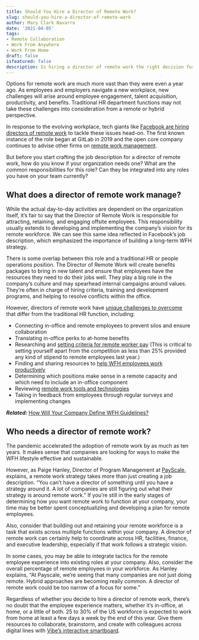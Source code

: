 ```yaml
---
title: Should You Hire a Director of Remote Work?
slug: should-you-hire-a-director-of-remote-work
author: Mary Clark Navarro
date: '2021-04-05'
tags:
- Remote Collaboration
- Work From Anywhere
- Work From Home
draft: false
isfeatured: false
description: Is hiring a director of remote work the right decision for your company? That all depends.
---
```


Options for remote work are much more vast than they were even a year ago. As employees and employers navigate a new workplace, new challenges will arise around employee engagement, talent acquisition, productivity, and benefits. Traditional HR department functions may not take these challenges into consideration from a remote or hybrid perspective.

In response to the evolving workplace, tech giants like [Facebook are hiring directors of remote work](https://www.fastcompany.com/90573992/more-companies-are-hiring-a-director-of-remote-work) to tackle these issues head-on. The first known instance of the role began at GitLab in 2019 and the open core company continues to advise other firms on [remote work management](https://about.gitlab.com/company/culture/all-remote/being-a-great-remote-manager/).

But before you start crafting the job description for a director of remote work, how do you know if your organization needs one? What are the common responsibilities for this role? Can they be integrated into any roles you have on your team currently? 

## What does a director of remote work manage?

While the actual day-to-day activities are dependent on the organization itself, it’s fair to say that the Director of Remote Work is responsible for attracting, retaining, and engaging offsite employees. This responsibility usually extends to developing and implementing the company’s vision for its remote workforce. We can see this same idea reflected in Facebook’s job description, which emphasized the importance of building a long-term WFH strategy.

There is some overlap between this role and a traditional HR or people operations position. The Director of Remote Work will create benefits packages to bring in new talent and ensure that employees have the resources they need to do their jobs well. They play a big role in the company’s culture and may spearhead internal campaigns around values. They’re often in charge of hiring criteria, training and development programs, and helping to resolve conflicts within the office.

However, directors of remote work have [unique challenges to overcome](https://vibe.us/blog/challenges-of-working-from-home-and-how-to-overcome-them/) that differ from the traditional HR function, including:

- Connecting in-office and remote employees to prevent silos and ensure collaboration
- Translating in-office perks to at-home benefits
- Researching and [setting criteria for remote worker pay](https://www.payscale.com/content/whitepaper/Remote-Work-Pay-Strategy.pdf) (This is critical to setting yourself apart from the competition as less than 25% provided any kind of stipend to remote employees last year.)
- Finding and sharing resources to [help WFH employees work productively](https://vibe.us/blog/the-biggest-threat-to-productivity-is-work-about-work-heres-how-to-fix-it/)
- Determining which positions make sense in a remote capacity and which need to include an in-office component
- Reviewing [remote work tools and technologies](https://vibe.us/blog/remote-collaboration-tools-for-your-business-needs/)
- Taking in feedback from employees through regular surveys and implementing changes

***Related:*** [How Will Your Company Define WFH Guidelines?](https://vibe.us/blog/how-will-your-company-define-wfh-guidelines/)

## Who needs a director of remote work?

The pandemic accelerated the adoption of remote work by as much as ten years. It makes sense that companies are looking for ways to make the WFH lifestyle effective and sustainable.

However, as Paige Hanley, Director of Program Management at [PayScale](https://www.payscale.com/), explains, a remote work strategy takes more than just creating a job description. “You can’t have a director of something until you have a strategy around it. A lot of companies are still figuring out what their strategy is around remote work.” If you’re still in the early stages of determining how you want remote work to function at your company, your time may be better spent conceptualizing and developing a plan for remote employees.

Also, consider that building out and retaining your remote workforce is a task that exists across multiple functions within your company. A director of remote work can certainly help to coordinate across HR, facilities, finance, and executive leadership, especially if that work follows a strategic vision.

In some cases, you may be able to integrate tactics for the remote employee experience into existing roles at your company. Also, consider the overall percentage of remote employees in your workforce. As Hanley explains, “At Payscale, we’re seeing that many companies are not just doing remote. Hybrid approaches are becoming really common. A director of remote work could be too narrow of a focus for some.”

Regardless of whether you decide to hire a director of remote work, there’s no doubt that the employee experience matters, whether it’s in-office, at home, or a little of both. 25 to 30% of the US workforce is expected to work from home at least a few days a week by the end of this year. Give them resources to collaborate, brainstorm, and create with colleagues across digital lines with [Vibe’s interactive smartboard](https://vibe.us/demo/).
